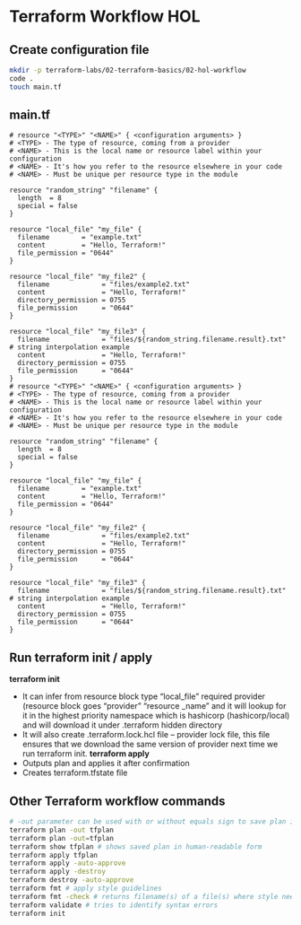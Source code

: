 # Terraform Workflow HOL

## Create configuration file

```Bash
mkdir -p terraform-labs/02-terraform-basics/02-hol-workflow
code .
touch main.tf
```

## main.tf

```HCL
# resource "<TYPE>" "<NAME>" { <configuration arguments> }
# <TYPE> - The type of resource, coming from a provider
# <NAME> - This is the local name or resource label within your configuration
# <NAME> - It's how you refer to the resource elsewhere in your code
# <NAME> - Must be unique per resource type in the module

resource "random_string" "filename" {
  length  = 8
  special = false
}

resource "local_file" "my_file" {
  filename        = "example.txt"
  content         = "Hello, Terraform!"
  file_permission = "0644"
}

resource "local_file" "my_file2" {
  filename             = "files/example2.txt"
  content              = "Hello, Terraform!"
  directory_permission = 0755
  file_permission      = "0644"
}

resource "local_file" "my_file3" {
  filename             = "files/${random_string.filename.result}.txt" # string interpolation example
  content              = "Hello, Terraform!"
  directory_permission = 0755
  file_permission      = "0644"
}
# resource "<TYPE>" "<NAME>" { <configuration arguments> }
# <TYPE> - The type of resource, coming from a provider
# <NAME> - This is the local name or resource label within your configuration
# <NAME> - It's how you refer to the resource elsewhere in your code
# <NAME> - Must be unique per resource type in the module

resource "random_string" "filename" {
  length  = 8
  special = false
}

resource "local_file" "my_file" {
  filename        = "example.txt"
  content         = "Hello, Terraform!"
  file_permission = "0644"
}

resource "local_file" "my_file2" {
  filename             = "files/example2.txt"
  content              = "Hello, Terraform!"
  directory_permission = 0755
  file_permission      = "0644"
}

resource "local_file" "my_file3" {
  filename             = "files/${random_string.filename.result}.txt" # string interpolation example
  content              = "Hello, Terraform!"
  directory_permission = 0755
  file_permission      = "0644"
}
```

## Run terraform init / apply

**terraform init**
-	It can infer from resource block type “local_file” required provider (resource block goes “provider” “resource _name” and it will lookup for it in the highest priority namespace which is hashicorp (hashicorp/local) and will download it under .terraform hidden directory
-	It will also create .terraform.lock.hcl file – provider lock file, this file ensures that we download the same version of provider next time we run terraform init.
**terraform apply**
-	Outputs plan and applies it after confirmation
-	Creates terraform.tfstate file

## Other Terraform workflow commands

```Bash
# -out parameter can be used with or without equals sign to save plan into a file
terraform plan -out tfplan
terraform plan -out=tfplan
terraform show tfplan # shows saved plan in human-readable form
terraform apply tfplan
terraform apply -auto-approve
terraform apply -destroy
terraform destroy -auto-approve
terraform fmt # apply style guidelines
terraform fmt -check # returns filename(s) of a file(s) where style needs to be corrected and non-0 exit code when such files are present in working directory
terraform validate # tries to identify syntax errors
terraform init
```
